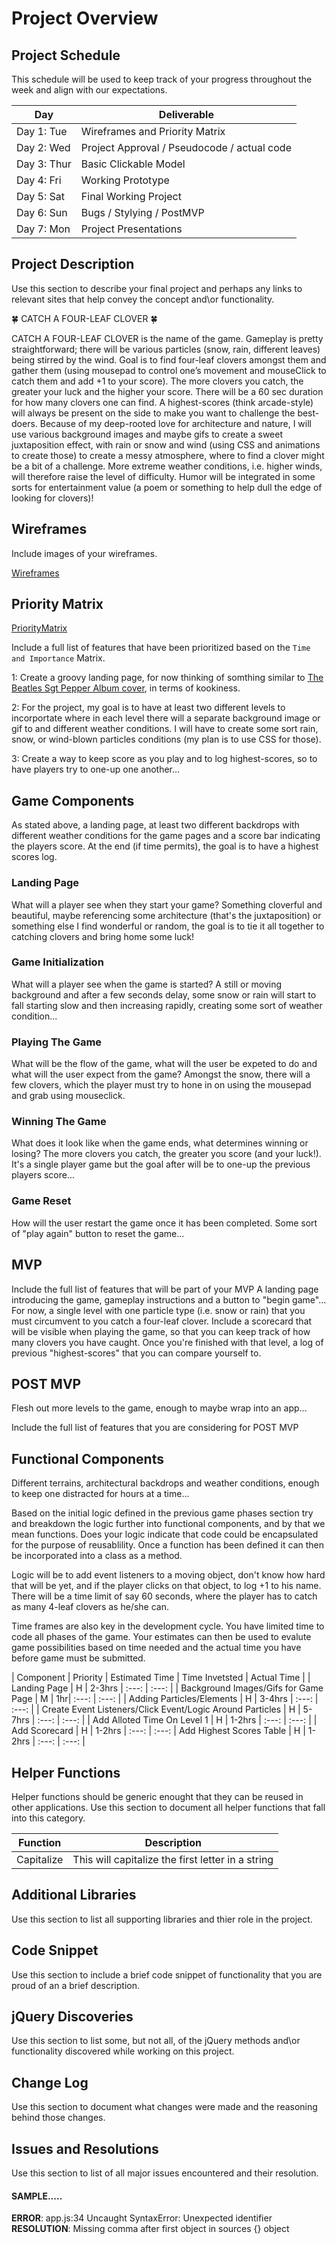 # Project Overview

## Project Schedule

This schedule will be used to keep track of your progress throughout the week and align with our expectations.  

|  Day | Deliverable | 
|---|---| 
|Day 1: Tue| Wireframes and Priority Matrix|
|Day 2: Wed| Project Approval /  Pseudocode / actual code|
|Day 3: Thur| Basic Clickable Model |
|Day 4: Fri| Working Prototype |
|Day 5: Sat| Final Working Project |
|Day 6: Sun| Bugs / Stylying / PostMVP |
|Day 7: Mon| Project Presentations |


## Project Description

Use this section to describe your final project and perhaps any links to relevant sites that help convey the concept and\or functionality.

🍀 CATCH A FOUR-LEAF CLOVER 🍀

CATCH A FOUR-LEAF CLOVER is the name of the game. Gameplay is pretty straightforward; there will be various particles (snow, rain, different leaves) being stirred by the wind. Goal is to find four-leaf clovers amongst them and gather them (using mousepad to control one’s movement and mouseClick to catch them and add +1 to your score). The more clovers you catch, the greater your luck and the higher your score. There will be a 60 sec duration for how many clovers one can find. A highest-scores (think arcade-style) will always be present on the side to make you want to challenge the best-doers. Because of my deep-rooted love for architecture and nature, I will use various background images and maybe gifs to create a sweet juxtaposition effect, with rain or snow and wind (using CSS and animations to create those) to create a messy atmosphere, where to find a clover might be a bit of a challenge. More extreme weather conditions, i.e. higher winds, will therefore raise the level of difficulty. Humor will be integrated in some sorts for entertainment value (a poem or something to help dull the edge of looking for clovers)!


## Wireframes

Include images of your wireframes.

[Wireframes](images/4-leaf-clover-wireframe.jpg?raw=true "Wireframes")

## Priority Matrix     
[PriorityMatrix](images/4-leaf-clover-priority-matrix.jpeg?raw=true "PriorityMatrix")               

Include a full list of features that have been prioritized based on the `Time and Importance` Matrix.

1: Create a groovy landing page, for now thinking of somthing similar to <a href="https://www.google.com/search?q=beatles+sgt+pepper+album&source=lnms&tbm=isch&sa=X&ved=0ahUKEwjH9IqB8Y7aAhUDneAKHZD4CdwQ_AUIDCgD&biw=1210&bih=738#imgrc=Dv64ktmopujILM">The Beatles Sgt Pepper Album cover</a>, in terms of kookiness.

2: For the project, my goal is to have at least two different levels to incorportate where in each level there will a separate background image or gif to and different weather conditions. I will have to create some sort rain, snow, or wind-blown particles conditions (my plan is to use CSS for those).

3: Create a way to keep score as you play and to log highest-scores, so to have players try to one-up one another...

## Game Components

As stated above, a landing page, at least two different backdrops with different weather conditions for the game pages and a score bar indicating the players score. At the end (if time permits), the goal is to have a highest scores log. 

### Landing Page
What will a player see when they start your game?
Something cloverful and beautiful, maybe referencing some architecture (that's the juxtaposition) or something else I find wonderful or random, the goal is to tie it all together to catching clovers and bring home some luck!

### Game Initialization
What will a player see when the game is started?
A still or moving background and after a few seconds delay, some snow or rain will start to fall starting slow and then increasing rapidly, creating some sort of weather condition...

### Playing The Game
What will be the flow of the game, what will the user be expeted to do and what will the user expect from the game?
Amongst the snow, there will a few clovers, which the player must try to hone in on using the mousepad and grab using mouseclick.

### Winning The Game
What does it look like when the game ends, what determines winning or losing?
The more clovers you catch, the greater you score (and your luck!). It's a single player game but the goal after will be to one-up the previous players score...

### Game Reset
How will the user restart the game once it has been completed.
Some sort of "play again" button to reset the game...

## MVP 

Include the full list of features that will be part of your MVP 
A landing page introducing the game, gameplay instructions and a button to "begin game"...
For now, a single level with one particle type (i.e. snow or rain) that you must circumvent to you catch a four-leaf clover.
Include a scorecard that will be visible when playing the game, so that you can keep track of how many clovers you have caught.
Once you're finished with that level, a log of previous "highest-scores" that you can compare yourself to.

## POST MVP
Flesh out more levels to the game, enough to maybe wrap into an app...

Include the full list of features that you are considering for POST MVP
## Functional Components
Different terrains, architectural backdrops and weather conditions, enough to keep one distracted for hours at a time...

Based on the initial logic defined in the previous game phases section try and breakdown the logic further into functional components, and by that we mean functions.  Does your logic indicate that code could be encapsulated for the purpose of reusablility.  Once a function has been defined it can then be incorporated into a class as a method.

Logic will be to add event listeners to a moving object, don't know how hard that will be yet, and if the player clicks on that object, to log +1 to his name. There will be a time limit of say 60 seconds, where the player has to catch as many 4-leaf clovers as he/she can.

Time frames are also key in the development cycle.  You have limited time to code all phases of the game.  Your estimates can then be used to evalute game possibilities based on time needed and the actual time you have before game must be submitted. 

| Component | Priority | Estimated Time | Time Invetsted | Actual Time |
| Landing Page | H |  2-3hrs | :---: | :---: |
| Background Images/Gifs for Game Page | M | 1hr| :---: | :---: |
| Adding Particles/Elements | H |  3-4hrs | :---: | :---: |
| Create Event Listeners/Click Event/Logic Around Particles | H |  5-7hrs | :---: | :---: |
| Add Alloted Time On Level 1 | H |  1-2hrs | :---: | :---: |
| Add Scorecard | H | 1-2hrs | :---: | :---:
| Add Highest Scores Table | H |  1-2hrs | :---: | :---: |



## Helper Functions
Helper functions should be generic enought that they can be reused in other applications. Use this section to document all helper functions that fall into this category.

| Function | Description | 
| --- | :---: |  
| Capitalize | This will capitalize the first letter in a string | 

## Additional Libraries
 Use this section to list all supporting libraries and thier role in the project. 

## Code Snippet

Use this section to include a brief code snippet of functionality that you are proud of an a brief description.  

## jQuery Discoveries
 Use this section to list some, but not all, of the jQuery methods and\or functionality discovered while working on this project.

## Change Log
 Use this section to document what changes were made and the reasoning behind those changes.  

## Issues and Resolutions
 Use this section to list of all major issues encountered and their resolution.

#### SAMPLE.....
**ERROR**: app.js:34 Uncaught SyntaxError: Unexpected identifier                                
**RESOLUTION**: Missing comma after first object in sources {} object
